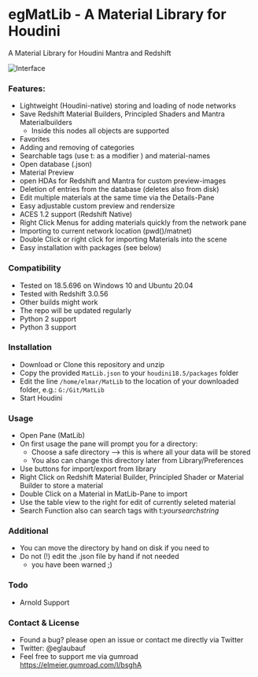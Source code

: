 # egMatLib - A Material Library for Houdini

A Material Library for Houdini Mantra and Redshift

![Interface](https://github.com/eglaubauf/egMatLib/blob/main/img/MatLib.png)


### Features:

- Lightweight (Houdini-native) storing and loading of node networks
- Save Redshift Material Builders, Principled Shaders and Mantra Materialbuilders
  - Inside this nodes all objects are supported
- Favorites
- Adding and removing of categories
- Searchable tags (use t: as a modifier ) and material-names
- Open database (.json)
- Material Preview
- open HDAs for Redshift and Mantra for custom preview-images
- Deletion of entries from the database (deletes also from disk)
- Edit multiple materials at the same time via the Details-Pane
- Easy adjustable custom preview and rendersize
- ACES 1.2 support (Redshift Native)
- Right Click Menus for adding materials quickly from the network pane
- Importing to current network location (pwd()/matnet)
- Double Click or right click for importing Materials into the scene
- Easy installation with packages (see below)


### Compatibility

 - Tested on 18.5.696 on Windows 10 and Ubuntu 20.04
 - Tested with Redshift 3.0.56
 - Other builds might work
 - The repo will be updated regularly
 - Python 2 support
 - Python 3 support


### Installation
- Download or Clone this repository and unzip
- Copy the provided `MatLib.json` to your `houdini18.5/packages` folder
- Edit the line `/home/elmar/MatLib` to the location of your downloaded folder, e.g.: `G:/Git/MatLib`
- Start Houdini

### Usage
 - Open Pane (MatLib)
 - On first usage the pane will prompt you for a directory:
   - Choose a safe directory --> this is where all your data will be stored
   - You also can change this directory later from Library/Preferences
 - Use buttons for import/export from library
 - Right Click on Redshift Material Builder, Principled Shader or Material Builder to store a material
 - Double Click on a Material in MatLib-Pane to import
 - Use the table view to the right for edit of currently seleted material
 - Search Function also can search tags with t:*yoursearchstring*

### Additional
- You can move the directory by hand on disk if you need to
- Do not (!) edit the .json file by hand if not needed
  - you have been warned ;)

### Todo
- Arnold Support

### Contact & License

- Found a bug? please open an issue or contact me directly via Twitter
- Twitter: @eglaubauf
- Feel free to support me via gumroad https://elmeier.gumroad.com/l/bsghA

